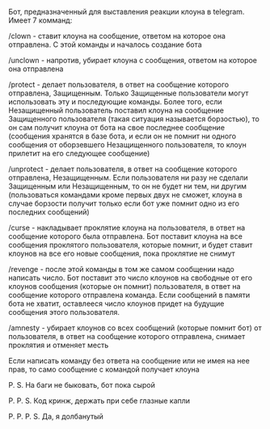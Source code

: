 Бот, предназначенный для выставления реакции клоуна в telegram. Имеет 7 комманд:

/clown - ставит клоуна на сообщение, ответом на которое она отправлена. С этой команды и началось создание бота

/unclown - напротив, убирает клоуна с сообщения, ответом на которое она отправлена

/protect - делает пользователя, в ответ на сообщение которого отправлена, Защищенным. Только Защищенные пользователи могут использовать эту и последующие команды. Более того, если Незащищенный пользователь поставил клоуна на сообщение Защищенного пользователя (такая ситуация называется борзостью), то он сам получит клоуна от бота на свое последнее сообщение (сообщения хранятся в базе бота, и если он не помнит ни одного сообщения от оборзевшего Незащищенного пользователя, то клоун прилетит на его следующее сообщение)

/unprotect - делает пользователя, в ответ на сообщение которого отправлена, Незащищенным. Если пользователя ни разу не сделали Защищенным или Незащищенным, то он не будет ни тем, ни другим (пользоваться командами кроме первых двух не сможет, клоуна в случае борзости получит только если бот уже помнит одно из его последних сообщений) 

/curse - накладывает проклятие клоуна на пользователя, в ответ на сообщение которого была отправлена. Бот поставит клоуна на все сообщения проклятого пользователя, которые помнит, и будет ставит клоунов на все его новые сообщения, пока проклятие не снимут 

/revenge - после этой команды в том же самом сообщении надо написать число. Бот поставит это число клоунов на свободные от его клоунов сообщения (которые он помнит) пользователя, в ответ на сообщение которого отправлена команда. Если сообщений в памяти бота не хватит, оставлееся число клоунов придет на будущие сообщения этого пользователя. 

/amnesty - убирает клоунов со всех сообщений (которые помнит бот) от пользователя, в ответ на сообщение которого отправлена, снимает проклятия и отменяет месть 

Если написать команду без ответа на сообщение или не имея на нее прав, то само сообщение с командой получает клоуна


P. S. На баги не быковать, бот пока сырой

P. P. S. Код кринж, держать при себе глазные капли

P. P. P. S. Да, я долбанутый
